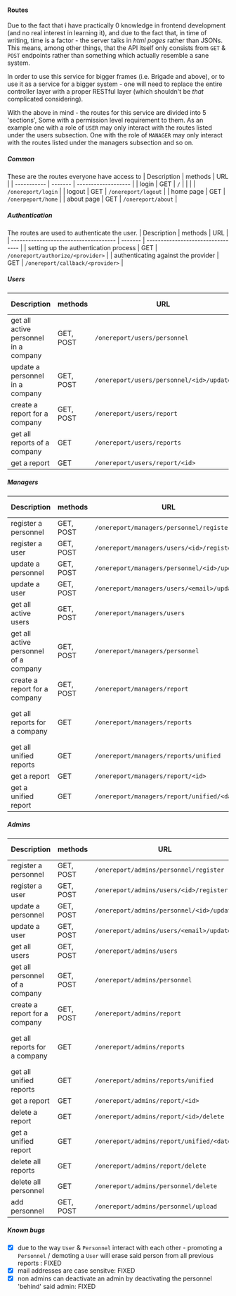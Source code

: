 #### Routes
Due to the fact that i have practically 0 knowledge in frontend development (and no real interest in learning it), and due to the fact that, in time of writing, time is a factor - the server talks in _html pages_ rather than JSONs. This means, among other things, that the API itself only consists from `GET` & `POST` endpoints rather than something which actually resemble a sane system.

In order to use this service for bigger frames (i.e. Brigade and above), or to use it as a service for a bigger system - one will need to replace the entire controller layer with a proper RESTful layer (which shouldn't be _that_ complicated considering).

With the above in mind - the routes for this service are divided into 5 'sections', Some with a permission level requirement to them. As an example one with a role of `USER` may only interact with the routes listed under the users subsection. One with the role of `MANAGER` may only interact with the routes listed under the managers subsection and so on.

##### Common
These are the routes everyone have access to
| Description | methods | URL                 |
| ----------- | ------- | ------------------- |
| login       | GET     | `/`                 |
|             |         | `/onereport/login`  |
| logout      | GET     | `/onereport/logout` |
| home page   | GET     | `/onerpeport/home`  |
| about page  | GET     | `/onereport/about`  |

##### Authentication
The routes are used to authenticate the user.
| Description                           | methods | URL                               |
| ------------------------------------- | ------- | --------------------------------- |
| setting up the authentication process | GET     | `/onereport/authorize/<provider>` |
| authenticating against the provider   | GET     | `/onereport/callback/<provider>`  |

##### Users
| Description                           | methods   | URL                                      | Query pamaeters       |
| ------------------------------------- | --------- | ---------------------------------------- | --------------------- |
| get all active personnel in a company | GET, POST | `/onereport/users/personnel`             | order_by, order       |
| update a personnel in a company       | GET, POST | `/onereport/users/personnel/<id>/update` |                       |
| create a report for a company         | GET, POST | `/onereport/users/report`                | order_by, order       |
| get all reports of a company          | GET       | `/onereport/users/reports`               | order, page, per_page |
| get a report                          | GET       | `/onereport/users/report/<id>`           |                       |

##### Managers
| Description                           | methods   | URL                                         | Query pamaeters                 |
| ------------------------------------- | --------- | ------------------------------------------- | ------------------------------- |
| register a personnel                  | GET, POST | `/onereport/managers/personnel/register`    |                                 |
| register a user                       | GET, POST | `/onereport/managers/users/<id>/register`   |                                 |
| update a personnel                    | GET, POST | `/onereport/managers/personnel/<id>/update` |                                 |
| update a user                         | GET, POST | `/onereport/managers/users/<email>/update`  |                                 |
| get all active users                  | GET, POST | `/onereport/managers/users`                 | order_by, order                 |
| get all active personnel of a company | GET, POST | `/onereport/managers/personnel`             | company, order_by, order        |
| create a report for a company         | GET, POST | `/onereport/managers/report`                | order_by, order                 |
| get all reports for a company         | GET       | `/onereport/managers/reports`               | company, order, page, page_page |
| get all unified reports               | GET       | `/onereport/managers/reports/unified`       | order, page, per_page           |
| get a report                          | GET       | `/onereport/managers/report/<id>`           | company                         |
| get a unified report                  | GET       | `/onereport/managers/report/unified/<date>` | order_by, order                 |

##### Admins
| Description                    | methods   | URL                                       | Query pamaeters                |
| ------------------------------ | --------- | ----------------------------------------- | ------------------------------ |
| register a personnel           | GET, POST | `/onereport/admins/personnel/register`    |                                |
| register a user                | GET, POST | `/onereport/admins/users/<id>/register`   |                                |
| update a personnel             | GET, POST | `/onereport/admins/personnel/<id>/update` |                                |
| update a user                  | GET, POST | `/onereport/admins/users/<email>/update`  |                                |
| get all users                  | GET, POST | `/onereport/admins/users`                 | order_by, order                |
| get all personnel of a company | GET, POST | `/onereport/admins/personnel`             | company, order_by, order       |
| create a report for a company  | GET, POST | `/onereport/admins/report`                | order_by, order                |
| get all reports for a company  | GET       | `/onereport/admins/reports`               | company, order, page, per_page |
| get all unified reports        | GET       | `/onereport/admins/reports/unified`       | order, page, per_page          |
| get a report                   | GET       | `/onereport/admins/report/<id>`           | company                        |
| delete a report                | GET       | `/onereport/admins/report/<id>/delete`    |                                |
| get a unified report           | GET       | `/onereport/admins/report/unified/<date>` | order_by, order                |
| delete all reports             | GET       | `/onereport/admins/report/delete`         |                                |
| delete all personnel           | GET       | `/onereport/admins/personnel/delete`      |                                |
| add personnel                  | GET, POST | `/onereport/admins/personnel/upload`      |                                |


##### Known bugs
- [x] due to the way `User` & `Personnel` interact with each other - promoting a `Personnel` / demoting a `User` will erase said person from all previous reports : FIXED
- [x] mail addresses are case sensitve: FIXED
- [x] non admins can deactivate an admin by deactivating the personnel 'behind' said admin: FIXED